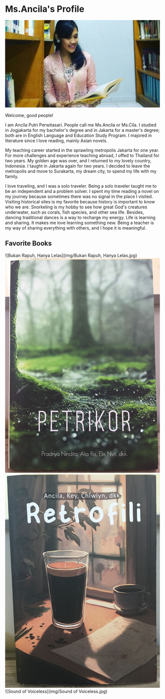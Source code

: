# Ms.Ancila's Profile

![Ms. Ancila!](img/Ancila.jpg)

Welcome, good people!

I am Ancila Putri Perwitasari. People call me Ms.Ancila or Ms.Cila. I studied in Jogjakarta for my bachelor's degree and in Jakarta for a master's degree; both are in English Language and Education Study Program. I majored in literature since I love reading, mainly Asian novels.

My teaching career started in the sprawling metropolis Jakarta for one year. For more challenges and experience teaching abroad, I offed to Thailand for two years. My golden age was over, and I returned to my lovely country, Indonesia. I taught in Jakarta again for two years. I decided to leave the metropolis and move to Surakarta, my dream city, to spend my life with my family.

I love traveling, and I was a solo traveler. Being a solo traveler taught me to be  an independent and a problem solver. I spent my time reading a novel on my journey because sometimes there was no signal in the place I visited. Visiting historical sites is my favorite because history is important to know who we are. Snorkeling is my hobby to see how great God's creatures underwater, such as corals, fish species, and other sea life. Besides, dancing traditional dances is a way to recharge my energy. Life is learning and sharing. It makes me love learning something new. Being a teacher is my way of sharing everything with others, and I hope it is meaningful.

## Favorite Books

![Bukan Rapuh, Hanya Lelas](img/Bukan Rapuh, Hanya Lelas.jpg)
![Petrikor](img/Petrikor.jpg)
![Retrofili](img/Retrofili.jpg)
![Sound of Voiceless](img/Sound of Voiceless.jpg)
